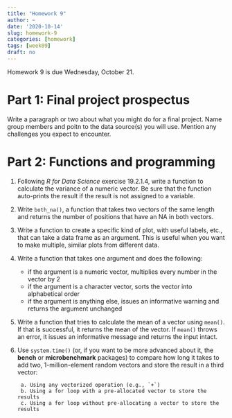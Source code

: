 ```yaml
---
title: "Homework 9"
author: ~
date: '2020-10-14'
slug: homework-9
categories: [homework]
tags: [week09]
draft: no
---
```


Homework 9 is due Wednesday, October 21.

<!--more-->

# Part 1: Final project prospectus

Write a paragraph or two about what you might do for a final project. Name group members and poitn to the data source(s) you will use. Mention any challenges you expect to encounter.

# Part 2: Functions and programming

1. Following *R for Data Science* exercise 19.2.1.4, write a function to calculate the variance of a numeric vector.  Be sure that the function auto-prints the result if the result is not assigned to a variable.
2. Write `both_na()`, a function that takes two vectors of the same length and returns the number of positions that have an NA in both vectors.
3. Write a function to create a specific kind of plot, with useful labels, etc., that can take a data frame as an argument. This is useful when you want to make multiple, similar plots from different data.
4. Write a function that takes one argument and does the following:
    * if the argument is a numeric vector, multiplies every number in the vector by 2
    * if the argument is a character vector, sorts the vector into alphabetical order
    * if the argument is anything else, issues an informative warning and returns the argument unchanged
5. Write a function that tries to calculate the mean of a vector using `mean()`. If that is successful, it returns the mean of the vector. If `mean()` throws an error, it issues an informative message and returns the input intact.
6. Use `system.time()` (or, if you want to be more advanced about it, the **bench** or **microbenchmark** packages) to compare how long it takes to add two, 1-million-element random vectors and store the result in a third vector:

        a. Using any vectorized operation (e.g., `+`)
        b. Using a for loop with a pre-allocated vector to store the results
        c. Using a for loop without pre-allocating a vector to store the results